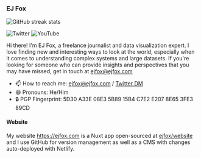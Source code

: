 ### EJ Fox

![GitHub streak stats](https://github-readme-streak-stats.herokuapp.com/?user=ejfox)

![Twitter](https://img.shields.io/twitter/follow/mrejfox?style=social) ![YouTube](https://img.shields.io/youtube/channel/subscribers/UCz2CvFg0iR27JIgvLmJAuGA?style=social)

Hi there! I'm EJ Fox, a freelance journalist and data visualization expert. I love finding new and interesting ways to look at the world, especially when it comes to understanding complex systems and large datasets. If you're looking for someone who can provide insights and perspectives that you may have missed, get in touch at ejfox@ejfox.com

- 📫 How to reach me: <ejfox@ejfox.com> / [Twitter DM](https://twitter.com/mrejfox)
- 😄 Pronouns: He/Him
- 🔒 PGP Fingerprint: 5D30 A33E 08E3 5B89 15B4 C7E2 E207 8E65 3FE3 89CD

#### Website
My website <https://ejfox.com> is a Nuxt app open-sourced at [ejfox/website](https://github.com/ejfox/website) and I use GitHub for version management as well as a CMS with changes auto-deployed with Netlify.
